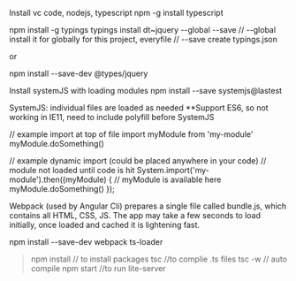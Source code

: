 Install vc code, nodejs, typescript
npm -g install typescript


npm install -g typings
typings install dt~jquery --global --save
// --global install it for globally for this project, everyfile
// --save create typings.json

or

npm install --save-dev @types/jquery





Install systemJS with loading modules
npm install --save systemjs@lastest

SystemJS:
individual files are loaded as needed
**Support ES6, so not working in IE11, need to include polyfill before SystemJS
<script src="node_modules/core-js/client/shim.min.js"></script>

// example import at top of file
import myModule from 'my-module'
myModule.doSomething()

// example dynamic import (could be placed anywhere in your code)
// module not loaded until code is hit
System.import('my-module').then((myModule) {
  // myModule is available here
  myModule.doSomething()
});


Webpack (used by Angular Cli)
prepares a single file called bundle.js, which contains all HTML, CSS, JS. The app may take a few seconds to load initially, once loaded and cached it is lightening fast.

npm install --save-dev webpack ts-loader


> npm install // to install packages
> tsc //to complie .ts files
> tsc -w // auto compile
> npm start //to run lite-server
